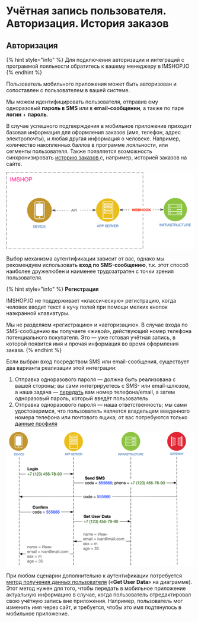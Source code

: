 # Учётная запись пользователя. Авторизация. История заказов

## Авторизация

{% hint style="info" %}
Для подключения авторизации и интеграций с программой лояльности обратитесь к вашему менеджеру в IMSHOP.IO
{% endhint %}

Пользователь мобильного приложения может быть авторизован и сопоставлен с пользователем в вашей системе. 

Мы можем идентифицировать пользователя, отправив ему одноразовый **пароль в SMS** или в **email-сообщении**, а также по паре **логин** + **пароль**. 

В случае успешного подтверждения в мобильное приложение приходит базовая информация для оформления заказов \(имя, телефон, адрес электропочты\), и любая другая информация о человеке. Например, количество накопленных баллов в программе лояльности, или сегменты пользователя. Также появляется возможность синхронизировать [историю заказов ](order-history.md)с, например, историей заказов на сайте.

![&#x41C;&#x43E;&#x431;&#x438;&#x43B;&#x44C;&#x43D;&#x43E;&#x435; &#x43F;&#x440;&#x438;&#x43B;&#x43E;&#x436;&#x435;&#x43D;&#x438;&#x435;, &#x441;&#x435;&#x440;&#x432;&#x435;&#x440; IMSHOP.IO, &#x432;&#x430;&#x448;&#x430; &#x438;&#x43D;&#x444;&#x440;&#x430;&#x441;&#x442;&#x440;&#x443;&#x43A;&#x442;&#x443;&#x440;&#x430;](../../.gitbook/assets/unknown.png)

Выбор механизма аутентификации зависит от вас, однако мы рекомендуем использовать **вход по SMS-сообщению**, т.к. этот способ наиболее дружелюбен и наименее трудозатратен с точки зрения пользователя.

{% hint style="info" %}
**Регистрация**

IMSHOP.IO не поддерживает «классическую» регистрацию, когда человек вводит текст в кучу полей при помощи мелких кнопок наэкранной клавиатуры.

Мы не разделяем «регистрацию» и «авторизацию». В случае входа по SMS-сообщению вы получаете «живой», действующий номер телефона потенциального покупателя. Это — уже готовая учётная запись, в которой появится имя и прочая информация во время оформления заказа.
{% endhint %}

Если выбран вход посредством SMS или email-сообщения, существует два варианта реализации этой интеграции:

1. Отправка одноразового пароля — должна быть реализована с вашей стороны; вы сами интегрируетесь с SMS- или email-шлюзом, а наша задача — [передать](otp.md) вам номер телефона/email, а затем одноразовый пароль, который введёт пользователь
2. Отправка одноразового пароля — наша ответственность; мы сами удостоверимся, что пользователь является владельцем введенного номера телефона или почтового ящика; от вас потребуются только [данные профиля](user.md#zapros-dannykh-polzovatelya-po-identifikatoru)

![&#x421;&#x446;&#x435;&#x43D;&#x430;&#x440;&#x438;&#x439; 2: &#x43E;&#x442;&#x43F;&#x440;&#x430;&#x432;&#x43A;&#x430; &#x43E;&#x434;&#x43D;&#x43E;&#x440;&#x430;&#x437;&#x43E;&#x432;&#x43E;&#x433;&#x43E; &#x43F;&#x430;&#x440;&#x43E;&#x43B;&#x44F; &#x2014; &#x43D;&#x430;&#x448;&#x430; &#x43E;&#x442;&#x432;&#x435;&#x442;&#x441;&#x442;&#x432;&#x435;&#x43D;&#x43D;&#x43E;&#x441;&#x442;&#x44C;](../../.gitbook/assets/getuserdata.png)

При любом сценарии дополнительно к аутентификации потребуется [метод получения данных пользователя](user.md#zapros-dannykh-polzovatelya-po-identifikatoru) \(«**Get User Data**» на диаграмме\). Этот метод нужен для того, чтобы передать в мобильное приложение актуальную информацию в случае, когда пользователь отредактировал свою учётную запись вне приложения. Например, пользователь мог изменить имя через сайт, и требуется, чтобы это имя подтянулось в мобильное приложение.



